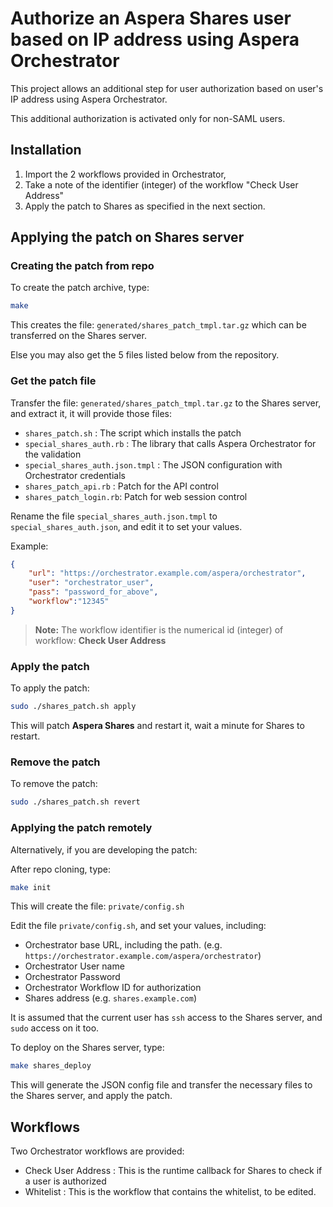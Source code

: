 # Authorize an Aspera Shares user based on IP address using Aspera Orchestrator

This project allows an additional step for user authorization based on user's IP address using Aspera Orchestrator.

This additional authorization is activated only for non-SAML users.

## Installation

1. Import the 2 workflows provided in Orchestrator,
2. Take a note of the identifier (integer) of the workflow "Check User Address"
3. Apply the patch to Shares as specified in the next section.

## Applying the patch on Shares server

### Creating the patch from repo

To create the patch archive, type:

```bash
make
```

This creates the file: `generated/shares_patch_tmpl.tar.gz` which can be transferred on the Shares server.

Else you may also get the 5 files listed below from the repository.

### Get the patch file

Transfer the file: `generated/shares_patch_tmpl.tar.gz` to the Shares server, and extract it, it will provide those files:

- `shares_patch.sh` : The script which installs the patch
- `special_shares_auth.rb` : The library that calls Aspera Orchestrator for the validation
- `special_shares_auth.json.tmpl` : The JSON configuration with Orchestrator credentials
- `shares_patch_api.rb` : Patch for the API control
- `shares_patch_login.rb`: Patch for web session control

Rename the file `special_shares_auth.json.tmpl` to `special_shares_auth.json`, and edit it to set your values.

Example:

```json
{
    "url": "https://orchestrator.example.com/aspera/orchestrator",
    "user": "orchestrator_user",
    "pass": "password_for_above",
    "workflow":"12345"
}
```

> **Note:** The workflow identifier is the numerical id (integer) of workflow: **Check User Address**

### Apply the patch

To apply the patch:

```bash
sudo ./shares_patch.sh apply
```

This will patch **Aspera Shares** and restart it, wait a minute for Shares to restart.

### Remove the patch

To remove the patch:

```bash
sudo ./shares_patch.sh revert
```

### Applying the patch remotely

Alternatively, if you are developing the patch:

After repo cloning, type:

```bash
make init
```

This will create the file: `private/config.sh`

Edit the file `private/config.sh`, and set your values, including:

- Orchestrator base URL, including the path. (e.g. `https://orchestrator.example.com/aspera/orchestrator`)
- Orchestrator User name
- Orchestrator Password
- Orchestrator Workflow ID for authorization
- Shares address (e.g. `shares.example.com`)

It is assumed that the current user has `ssh` access to the Shares server, and `sudo` access on it too.

To deploy on the Shares server, type:

```bash
make shares_deploy
```

This will generate the JSON config file and transfer the necessary files to the Shares server, and apply the patch.

## Workflows

Two Orchestrator workflows are provided:

- Check User Address : This is the runtime callback for Shares to check if a user is authorized
- Whitelist : This is the workflow that contains the whitelist, to be edited.

